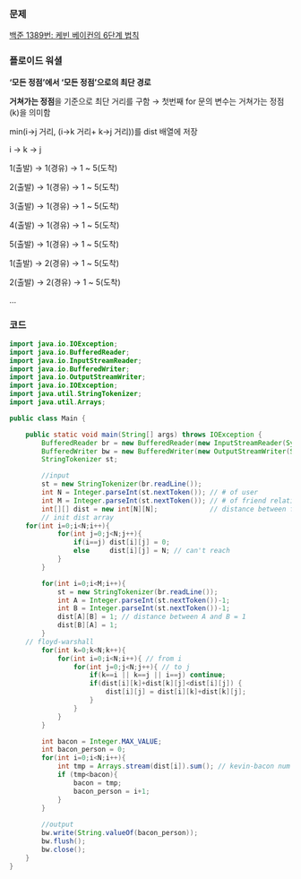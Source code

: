 ### 문제
[백준 1389번: 케빈 베이컨의 6단계 법칙](https://www.acmicpc.net/problem/1389)  

### 플로이드 워셜

**‘모든 정점’에서 ‘모든 정점’으로의 최단 경로**

**거쳐가는 정점**을 기준으로 최단 거리를 구함 → 첫번째 for 문의 변수는 거쳐가는 정점(k)을 의미함

min(i→j 거리,  (i→k 거리+ k→j 거리))를 dist 배열에 저장

i            → k          → j

1(출발) → 1(경유) → 1 ~ 5(도착)

2(출발) → 1(경유) → 1 ~ 5(도착)

3(출발) → 1(경유) → 1 ~ 5(도착)

4(출발) → 1(경유) → 1 ~ 5(도착)

5(출발) → 1(경유) → 1 ~ 5(도착)

1(출발) → 2(경유) → 1 ~ 5(도착)

2(출발) → 2(경유) → 1 ~ 5(도착)

…  

### 코드
```java
import java.io.IOException;
import java.io.BufferedReader;
import java.io.InputStreamReader;
import java.io.BufferedWriter;
import java.io.OutputStreamWriter;
import java.io.IOException;
import java.util.StringTokenizer;
import java.util.Arrays;

public class Main {

    public static void main(String[] args) throws IOException {
        BufferedReader br = new BufferedReader(new InputStreamReader(System.in));
        BufferedWriter bw = new BufferedWriter(new OutputStreamWriter(System.out));
        StringTokenizer st;

        //input
        st = new StringTokenizer(br.readLine());
        int N = Integer.parseInt(st.nextToken()); // # of user
        int M = Integer.parseInt(st.nextToken()); // # of friend relation
        int[][] dist = new int[N][N];             // distance between friends
        // init dist array
	for(int i=0;i<N;i++){
            for(int j=0;j<N;j++){
                if(i==j) dist[i][j] = 0;
                else     dist[i][j] = N; // can't reach
            }
        }

        for(int i=0;i<M;i++){
            st = new StringTokenizer(br.readLine());
            int A = Integer.parseInt(st.nextToken())-1;
            int B = Integer.parseInt(st.nextToken())-1;
            dist[A][B] = 1; // distance between A and B = 1
            dist[B][A] = 1;
        }
	// floyd-warshall
        for(int k=0;k<N;k++){
            for(int i=0;i<N;i++){ // from i
                for(int j=0;j<N;j++){ // to j
                    if(k==i || k==j || i==j) continue;
                    if(dist[i][k]+dist[k][j]<dist[i][j]) {
                        dist[i][j] = dist[i][k]+dist[k][j];
                    }
                }
            }
        }

        int bacon = Integer.MAX_VALUE;
        int bacon_person = 0;
        for(int i=0;i<N;i++){
            int tmp = Arrays.stream(dist[i]).sum(); // kevin-bacon num of (i+1)th person
            if (tmp<bacon){
                bacon = tmp;
                bacon_person = i+1;
            }
        }
        
        //output
        bw.write(String.valueOf(bacon_person));
        bw.flush();
        bw.close();
    }
}
